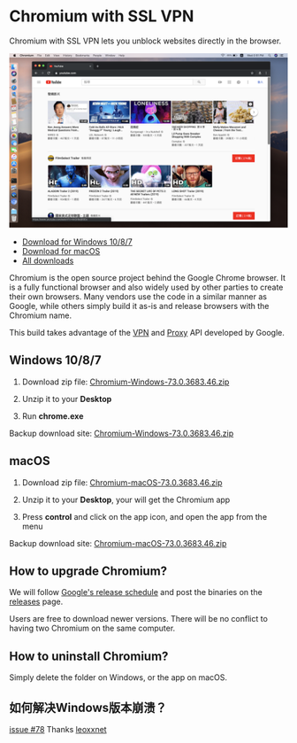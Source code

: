 # Chromium with SSL VPN

Chromium with SSL VPN lets you unblock websites directly in the browser.

![](screenshot.png)

* [Download for Windows 10/8/7](#windows-1087)
* [Download for macOS](#macos)
* [All downloads](https://github.com/jjqqkk/chromium/releases)

Chromium is the open source project behind the Google Chrome browser. It is a fully functional browser and also widely used by other parties to create their own browsers. Many vendors use the code in a similar manner as Google, while others simply build it as-is and release browsers with the Chromium name.

This build takes advantage of the [VPN](https://developer.chrome.com/extensions/vpnProvider) and [Proxy](https://developer.chrome.com/extensions/proxy) API developed by Google. 

## Windows 10/8/7

1. Download zip file: [Chromium-Windows-73.0.3683.46.zip](https://github.com/jjqqkk/chromium/releases/download/73.0.3683.46/Chromium-Windows-73.0.3683.46.zip)

2. Unzip it to your **Desktop**

3. Run **chrome.exe**

Backup download site: [Chromium-Windows-73.0.3683.46.zip](http://167.99.163.129/Chromium-Windows-73.0.3683.46.zip)

## macOS

1. Download zip file: [Chromium-macOS-73.0.3683.46.zip](https://github.com/jjqqkk/chromium/releases/download/73.0.3683.46/Chromium-macOS-73.0.3683.46.zip)

2. Unzip it to your **Desktop**, your will get the Chromium app

3. Press **control** and click on the app icon, and open the app from the menu

Backup download site: [Chromium-macOS-73.0.3683.46.zip](http://167.99.163.129/Chromium-macOS-73.0.3683.46.zip)

## How to upgrade Chromium?

We will follow [Google's release schedule](https://chromiumdash.appspot.com/schedule) and post the binaries on the [releases](https://github.com/jjqqkk/chromium/releases) page.

Users are free to download newer versions. There will be no conflict to having two Chromium on the same computer.

## How to uninstall Chromium?

Simply delete the folder on Windows, or the app on macOS.

## 如何解决Windows版本崩溃？
[issue #78](https://github.com/jjqqkk/chromium/issues/78) Thanks [leoxxnet](https://github.com/leoxxnet)

